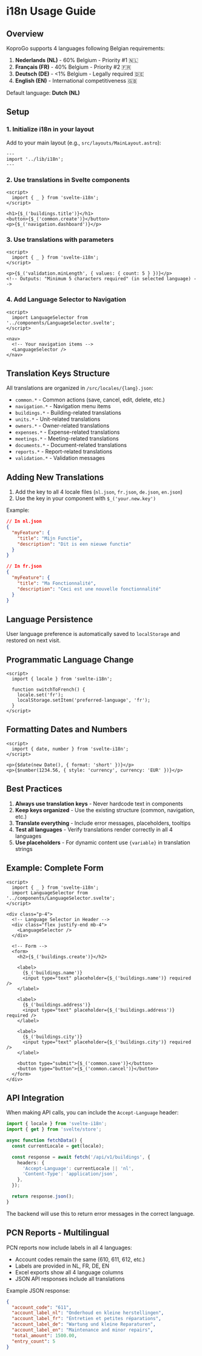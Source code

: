 # i18n Usage Guide

## Overview

KoproGo supports 4 languages following Belgian requirements:
1. **Nederlands (NL)** - 60% Belgium - Priority #1 🇳🇱
2. **Français (FR)** - 40% Belgium - Priority #2 🇫🇷
3. **Deutsch (DE)** - <1% Belgium - Legally required 🇩🇪
4. **English (EN)** - International competitiveness 🇬🇧

Default language: **Dutch (NL)**

## Setup

### 1. Initialize i18n in your layout

Add to your main layout (e.g., `src/layouts/MainLayout.astro`):

```astro
---
import '../lib/i18n';
---
```

### 2. Use translations in Svelte components

```svelte
<script>
  import { _ } from 'svelte-i18n';
</script>

<h1>{$_('buildings.title')}</h1>
<button>{$_('common.create')}</button>
<p>{$_('navigation.dashboard')}</p>
```

### 3. Use translations with parameters

```svelte
<script>
  import { _ } from 'svelte-i18n';
</script>

<p>{$_('validation.minLength', { values: { count: 5 } })}</p>
<!-- Outputs: "Minimum 5 characters required" (in selected language) -->
```

### 4. Add Language Selector to Navigation

```svelte
<script>
  import LanguageSelector from '../components/LanguageSelector.svelte';
</script>

<nav>
  <!-- Your navigation items -->
  <LanguageSelector />
</nav>
```

## Translation Keys Structure

All translations are organized in `/src/locales/{lang}.json`:

- `common.*` - Common actions (save, cancel, edit, delete, etc.)
- `navigation.*` - Navigation menu items
- `buildings.*` - Building-related translations
- `units.*` - Unit-related translations
- `owners.*` - Owner-related translations
- `expenses.*` - Expense-related translations
- `meetings.*` - Meeting-related translations
- `documents.*` - Document-related translations
- `reports.*` - Report-related translations
- `validation.*` - Validation messages

## Adding New Translations

1. Add the key to all 4 locale files (`nl.json`, `fr.json`, `de.json`, `en.json`)
2. Use the key in your component with `$_('your.new.key')`

Example:

```json
// In nl.json
{
  "myFeature": {
    "title": "Mijn Functie",
    "description": "Dit is een nieuwe functie"
  }
}

// In fr.json
{
  "myFeature": {
    "title": "Ma Fonctionnalité",
    "description": "Ceci est une nouvelle fonctionnalité"
  }
}
```

## Language Persistence

User language preference is automatically saved to `localStorage` and restored on next visit.

## Programmatic Language Change

```svelte
<script>
  import { locale } from 'svelte-i18n';

  function switchToFrench() {
    locale.set('fr');
    localStorage.setItem('preferred-language', 'fr');
  }
</script>
```

## Formatting Dates and Numbers

```svelte
<script>
  import { date, number } from 'svelte-i18n';
</script>

<p>{$date(new Date(), { format: 'short' })}</p>
<p>{$number(1234.56, { style: 'currency', currency: 'EUR' })}</p>
```

## Best Practices

1. **Always use translation keys** - Never hardcode text in components
2. **Keep keys organized** - Use the existing structure (common, navigation, etc.)
3. **Translate everything** - Include error messages, placeholders, tooltips
4. **Test all languages** - Verify translations render correctly in all 4 languages
5. **Use placeholders** - For dynamic content use `{variable}` in translation strings

## Example: Complete Form

```svelte
<script>
  import { _ } from 'svelte-i18n';
  import LanguageSelector from '../components/LanguageSelector.svelte';
</script>

<div class="p-4">
  <!-- Language Selector in Header -->
  <div class="flex justify-end mb-4">
    <LanguageSelector />
  </div>

  <!-- Form -->
  <form>
    <h2>{$_('buildings.create')}</h2>

    <label>
      {$_('buildings.name')}
      <input type="text" placeholder={$_('buildings.name')} required />
    </label>

    <label>
      {$_('buildings.address')}
      <input type="text" placeholder={$_('buildings.address')} required />
    </label>

    <label>
      {$_('buildings.city')}
      <input type="text" placeholder={$_('buildings.city')} required />
    </label>

    <button type="submit">{$_('common.save')}</button>
    <button type="button">{$_('common.cancel')}</button>
  </form>
</div>
```

## API Integration

When making API calls, you can include the `Accept-Language` header:

```typescript
import { locale } from 'svelte-i18n';
import { get } from 'svelte/store';

async function fetchData() {
  const currentLocale = get(locale);

  const response = await fetch('/api/v1/buildings', {
    headers: {
      'Accept-Language': currentLocale || 'nl',
      'Content-Type': 'application/json',
    },
  });

  return response.json();
}
```

The backend will use this to return error messages in the correct language.

## PCN Reports - Multilingual

PCN reports now include labels in all 4 languages:
- Account codes remain the same (610, 611, 612, etc.)
- Labels are provided in NL, FR, DE, EN
- Excel exports show all 4 language columns
- JSON API responses include all translations

Example JSON response:
```json
{
  "account_code": "611",
  "account_label_nl": "Onderhoud en kleine herstellingen",
  "account_label_fr": "Entretien et petites réparations",
  "account_label_de": "Wartung und kleine Reparaturen",
  "account_label_en": "Maintenance and minor repairs",
  "total_amount": 1500.00,
  "entry_count": 5
}
```
